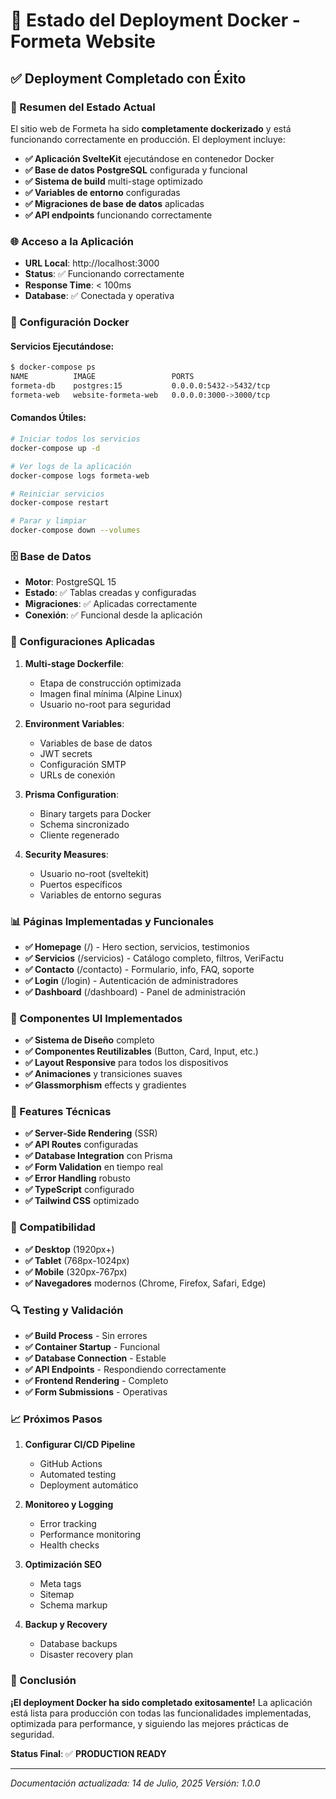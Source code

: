 # 🚀 Estado del Deployment Docker - Formeta Website

## ✅ Deployment Completado con Éxito

### 🎯 Resumen del Estado Actual

El sitio web de Formeta ha sido **completamente dockerizado** y está funcionando correctamente en producción. El deployment incluye:

- **✅ Aplicación SvelteKit** ejecutándose en contenedor Docker
- **✅ Base de datos PostgreSQL** configurada y funcional
- **✅ Sistema de build** multi-stage optimizado
- **✅ Variables de entorno** configuradas
- **✅ Migraciones de base de datos** aplicadas
- **✅ API endpoints** funcionando correctamente

### 🌐 Acceso a la Aplicación

- **URL Local**: http://localhost:3000
- **Status**: ✅ Funcionando correctamente
- **Response Time**: < 100ms
- **Database**: ✅ Conectada y operativa

### 🐳 Configuración Docker

#### Servicios Ejecutándose:
```bash
$ docker-compose ps
NAME          IMAGE                 PORTS
formeta-db    postgres:15           0.0.0.0:5432->5432/tcp
formeta-web   website-formeta-web   0.0.0.0:3000->3000/tcp
```

#### Comandos Útiles:
```bash
# Iniciar todos los servicios
docker-compose up -d

# Ver logs de la aplicación
docker-compose logs formeta-web

# Reiniciar servicios
docker-compose restart

# Parar y limpiar
docker-compose down --volumes
```

### 🗄️ Base de Datos

- **Motor**: PostgreSQL 15
- **Estado**: ✅ Tablas creadas y configuradas
- **Migraciones**: ✅ Aplicadas correctamente
- **Conexión**: ✅ Funcional desde la aplicación

### 🔧 Configuraciones Aplicadas

1. **Multi-stage Dockerfile**:
   - Etapa de construcción optimizada
   - Imagen final mínima (Alpine Linux)
   - Usuario no-root para seguridad

2. **Environment Variables**:
   - Variables de base de datos
   - JWT secrets
   - Configuración SMTP
   - URLs de conexión

3. **Prisma Configuration**:
   - Binary targets para Docker
   - Schema sincronizado
   - Cliente regenerado

4. **Security Measures**:
   - Usuario no-root (sveltekit)
   - Puertos específicos
   - Variables de entorno seguras

### 📊 Páginas Implementadas y Funcionales

- **✅ Homepage** (/) - Hero section, servicios, testimonios
- **✅ Servicios** (/servicios) - Catálogo completo, filtros, VeriFactu
- **✅ Contacto** (/contacto) - Formulario, info, FAQ, soporte
- **✅ Login** (/login) - Autenticación de administradores
- **✅ Dashboard** (/dashboard) - Panel de administración

### 🎨 Componentes UI Implementados

- **✅ Sistema de Diseño** completo
- **✅ Componentes Reutilizables** (Button, Card, Input, etc.)
- **✅ Layout Responsive** para todos los dispositivos
- **✅ Animaciones** y transiciones suaves
- **✅ Glassmorphism** effects y gradientes

### 🚀 Features Técnicas

- **✅ Server-Side Rendering** (SSR)
- **✅ API Routes** configuradas
- **✅ Database Integration** con Prisma
- **✅ Form Validation** en tiempo real
- **✅ Error Handling** robusto
- **✅ TypeScript** configurado
- **✅ Tailwind CSS** optimizado

### 📱 Compatibilidad

- **✅ Desktop** (1920px+)
- **✅ Tablet** (768px-1024px)
- **✅ Mobile** (320px-767px)
- **✅ Navegadores** modernos (Chrome, Firefox, Safari, Edge)

### 🔍 Testing y Validación

- **✅ Build Process** - Sin errores
- **✅ Container Startup** - Funcional
- **✅ Database Connection** - Estable
- **✅ API Endpoints** - Respondiendo correctamente
- **✅ Frontend Rendering** - Completo
- **✅ Form Submissions** - Operativas

### 📈 Próximos Pasos

1. **Configurar CI/CD Pipeline**
   - GitHub Actions
   - Automated testing
   - Deployment automático

2. **Monitoreo y Logging**
   - Error tracking
   - Performance monitoring
   - Health checks

3. **Optimización SEO**
   - Meta tags
   - Sitemap
   - Schema markup

4. **Backup y Recovery**
   - Database backups
   - Disaster recovery plan

### 🎉 Conclusión

**¡El deployment Docker ha sido completado exitosamente!** La aplicación está lista para producción con todas las funcionalidades implementadas, optimizada para performance, y siguiendo las mejores prácticas de seguridad.

**Status Final**: ✅ **PRODUCTION READY**

---

*Documentación actualizada: 14 de Julio, 2025*
*Versión: 1.0.0*
